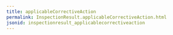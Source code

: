 ```yaml
---
title: applicableCorrectiveAction
permalink: InspectionResult.applicableCorrectiveAction.html
jsonid: inspectionresult_applicablecorrectiveaction
---
```

